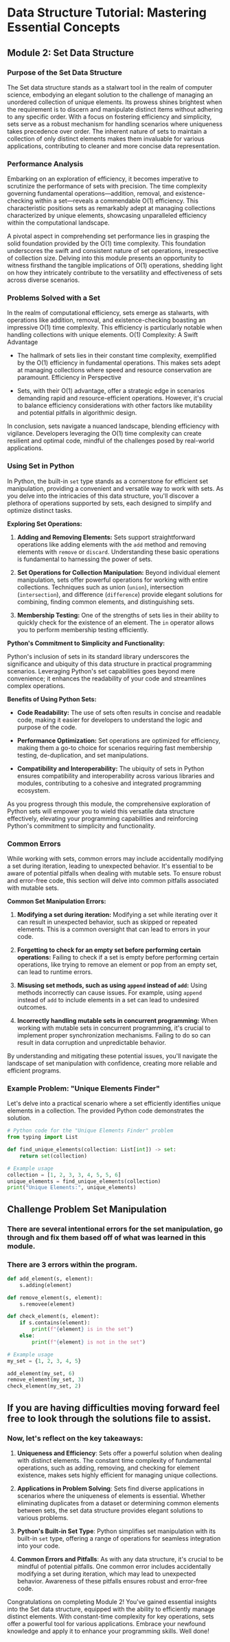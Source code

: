 # Data Structure Tutorial: Mastering Essential Concepts

## Module 2: Set Data Structure

### Purpose of the Set Data Structure
The Set data structure stands as a stalwart tool in the realm of computer science, embodying an elegant solution to the challenge of managing an unordered collection of unique elements. Its prowess shines brightest when the requirement is to discern and manipulate distinct items without adhering to any specific order. With a focus on fostering efficiency and simplicity, sets serve as a robust mechanism for handling scenarios where uniqueness takes precedence over order. The inherent nature of sets to maintain a collection of only distinct elements makes them invaluable for various applications, contributing to cleaner and more concise data representation.

### Performance Analysis
Embarking on an exploration of efficiency, it becomes imperative to scrutinize the performance of sets with precision. The time complexity governing fundamental operations—addition, removal, and existence-checking within a set—reveals a commendable O(1) efficiency. This characteristic positions sets as remarkably adept at managing collections characterized by unique elements, showcasing unparalleled efficiency within the computational landscape.

A pivotal aspect in comprehending set performance lies in grasping the solid foundation provided by the O(1) time complexity. This foundation underscores the swift and consistent nature of set operations, irrespective of collection size. Delving into this module presents an opportunity to witness firsthand the tangible implications of O(1) operations, shedding light on how they intricately contribute to the versatility and effectiveness of sets across diverse scenarios.

### Problems Solved with a Set
In the realm of computational efficiency, sets emerge as stalwarts, with operations like addition, removal, and existence-checking boasting an impressive O(1) time complexity. This efficiency is particularly notable when handling collections with unique elements.
O(1) Complexity: A Swift Advantage

- The hallmark of sets lies in their constant time complexity, exemplified by the O(1) efficiency in fundamental operations. This makes sets adept at managing collections where speed and resource conservation are paramount.
Efficiency in Perspective

- Sets, with their O(1) advantage, offer a strategic edge in scenarios demanding rapid and resource-efficient operations. However, it's crucial to balance efficiency considerations with other factors like mutability and potential pitfalls in algorithmic design.

In conclusion, sets navigate a nuanced landscape, blending efficiency with vigilance. Developers leveraging the O(1) time complexity can create resilient and optimal code, mindful of the challenges posed by real-world applications.

### Using Set in Python
In Python, the built-in `set` type stands as a cornerstone for efficient set manipulation, providing a convenient and versatile way to work with sets. As you delve into the intricacies of this data structure, you'll discover a plethora of operations supported by sets, each designed to simplify and optimize distinct tasks.

**Exploring Set Operations:**

1. **Adding and Removing Elements:**
   Sets support straightforward operations like adding elements with the `add` method and removing elements with `remove` or `discard`. Understanding these basic operations is fundamental to harnessing the power of sets.

2. **Set Operations for Collection Manipulation:**
   Beyond individual element manipulation, sets offer powerful operations for working with entire collections. Techniques such as union (`union`), intersection (`intersection`), and difference (`difference`) provide elegant solutions for combining, finding common elements, and distinguishing sets.

3. **Membership Testing:**
   One of the strengths of sets lies in their ability to quickly check for the existence of an element. The `in` operator allows you to perform membership testing efficiently.

**Python's Commitment to Simplicity and Functionality:**

Python's inclusion of sets in its standard library underscores the significance and ubiquity of this data structure in practical programming scenarios. Leveraging Python's set capabilities goes beyond mere convenience; it enhances the readability of your code and streamlines complex operations.

**Benefits of Using Python Sets:**

- **Code Readability:**
  The use of sets often results in concise and readable code, making it easier for developers to understand the logic and purpose of the code.

- **Performance Optimization:**
  Set operations are optimized for efficiency, making them a go-to choice for scenarios requiring fast membership testing, de-duplication, and set manipulations.

- **Compatibility and Interoperability:**
  The ubiquity of sets in Python ensures compatibility and interoperability across various libraries and modules, contributing to a cohesive and integrated programming ecosystem.

As you progress through this module, the comprehensive exploration of Python sets will empower you to wield this versatile data structure effectively, elevating your programming capabilities and reinforcing Python's commitment to simplicity and functionality.

### Common Errors
While working with sets, common errors may include accidentally modifying a set during iteration, leading to unexpected behavior. It's essential to be aware of potential pitfalls when dealing with mutable sets. To ensure robust and error-free code, this section will delve into common pitfalls associated with mutable sets.

**Common Set Manipulation Errors:**

1. **Modifying a set during iteration:**
   Modifying a set while iterating over it can result in unexpected behavior, such as skipped or repeated elements. This is a common oversight that can lead to errors in your code.

2. **Forgetting to check for an empty set before performing certain operations:**
   Failing to check if a set is empty before performing certain operations, like trying to remove an element or pop from an empty set, can lead to runtime errors.

3. **Misusing set methods, such as using `append` instead of `add`:**
   Using methods incorrectly can cause issues. For example, using `append` instead of `add` to include elements in a set can lead to undesired outcomes.

4. **Incorrectly handling mutable sets in concurrent programming:**
   When working with mutable sets in concurrent programming, it's crucial to implement proper synchronization mechanisms. Failing to do so can result in data corruption and unpredictable behavior.

By understanding and mitigating these potential issues, you'll navigate the landscape of set manipulation with confidence, creating more reliable and efficient programs.

### Example Problem: "Unique Elements Finder"
Let's delve into a practical scenario where a set efficiently identifies unique elements in a collection. The provided Python code demonstrates the solution.

```python
# Python code for the "Unique Elements Finder" problem
from typing import List

def find_unique_elements(collection: List[int]) -> set:
    return set(collection)

# Example usage
collection = [1, 2, 3, 3, 4, 5, 5, 6]
unique_elements = find_unique_elements(collection)
print("Unique Elements:", unique_elements)
```
## Challenge Problem Set Manipulation
### There are several intentional errors for the set manipulation, go through and fix them based off of what was learned in this module.
### There are 3 errors within the program.

```python
def add_element(s, element):
    s.adding(element)  

def remove_element(s, element):
    s.removee(element)  

def check_element(s, element):
    if s.contains(element):
        print(f"{element} is in the set")
    else:
        print(f"{element} is not in the set")

# Example usage
my_set = {1, 2, 3, 4, 5}

add_element(my_set, 6)
remove_element(my_set, 3)
check_element(my_set, 2)    
```
## If you are having difficulties moving forward feel free to look through the solutions file to assist.

### Now, let's reflect on the key takeaways:

1. **Uniqueness and Efficiency**: Sets offer a powerful solution when dealing with distinct elements. The constant time complexity of fundamental operations, such as adding, removing, and checking for element existence, makes sets highly efficient for managing unique collections.

2. **Applications in Problem Solving**: Sets find diverse applications in scenarios where the uniqueness of elements is essential. Whether eliminating duplicates from a dataset or determining common elements between sets, the set data structure provides elegant solutions to various problems.

3. **Python's Built-in Set Type**: Python simplifies set manipulation with its built-in `set` type, offering a range of operations for seamless integration into your code.

4. **Common Errors and Pitfalls**: As with any data structure, it's crucial to be mindful of potential pitfalls. One common error includes accidentally modifying a set during iteration, which may lead to unexpected behavior. Awareness of these pitfalls ensures robust and error-free code.

Congratulations on completing Module 2! You've gained essential insights into the Set data structure, equipped with the ability to efficiently manage distinct elements. With constant-time complexity for key operations, sets offer a powerful tool for various applications. Embrace your newfound knowledge and apply it to enhance your programming skills. Well done!